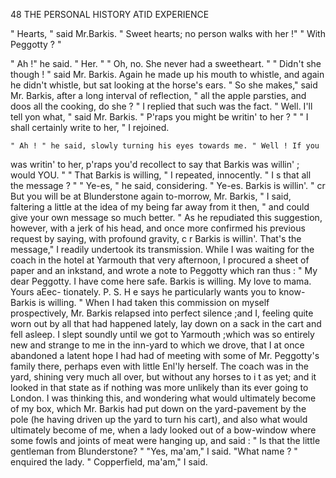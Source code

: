 48             THE PERSONAL HISTORY ATID EXPERIENCE

  " Hearts, " said Mr.Barkis. " Sweet hearts; no person walks with her !"
  " With Peggotty ? "

  " Ah !" he said. " Her. "
  " Oh, no. She never had a sweetheart. "
  " Didn't she though ! " said Mr. Barkis.
    Again he made up his mouth to whistle, and again he didn't whistle,
but sat looking at the horse's ears.
     " So she makes," said Mr. Barkis, after a long interval of reflection,
" all the apple parsties, and doos all the cooking, do she ? "
    I replied that such was the fact.
    " Well.    I'll tell yon what, " said Mr. Barkis. " P'raps you might be
writin' to her ? "
    " I shall certainly write to her, " I rejoined.

    " Ah ! " he said, slowly turning his eyes towards me. " Well ! If you
was writin' to her, p'raps you'd recollect to say that Barkis was willin' ;
would YOU. "
    " That Barkis is willing, " I repeated, innocently.     " I s that all the
message ? "
    " Ye-es, " he said, considering. " Ye-es.         Barkis is willin'. "
    cr But you will be at Blunderstone again to-morrow, Mr. Barkis, " I
said, faltering a little at the idea of my being far away from it then, " and
could give your own message so much better. "
    As he repudiated this suggestion, however, with a jerk of his head, and
once more confirmed his previous request by saying, with profound gravity,
c r Barkis is willin'.      That's the message," I readily undertook its
transmission. While I was waiting for the coach in the hotel at Yarmouth
that very afternoon, I procured a sheet of paper and an inkstand, and
wrote a note to Peggotty which ran thus : " My dear Peggotty. I have
come here safe. Barkis is willing. My love to mama. Yours aEec-
tionately. P. S. H e says he particularly wants you to know-Barkis is
willing. "
    When I had taken this commission on myself prospectively, Mr. Barkis
relapsed into perfect silence ;and I, feeling quite worn out by all that had
happened lately, lay down on a sack in the cart and fell asleep. I slept
soundly until we got to Yarmouth ;which was so entirely new and strange
to me in the inn-yard to which we drove, that I at once abandoned a
latent hope I had had of meeting with some of Mr. Peggotty's family
there, perhaps even with little Enl'ly herself.
    The coach was in the yard, shining very much all over, but without
any horses to i t as yet; and it looked in that state as if nothing was more
unlikely than its ever going to London. I was thinking this, and
wondering what would ultimately become of my box, which Mr. Barkis
had put down on the yard-pavement by the pole (he having driven up
the yard to turn his cart), and also what would ultimately become of me,
when a lady looked out of a bow-window where some fowls and joints of
meat were hanging up, and said :
     " Is that the little gentleman from Blunderstone? "
     "Yes, ma'am," I said.
     "What name ? " enquired the lady.
     " Copperfield, ma'am," I said.
